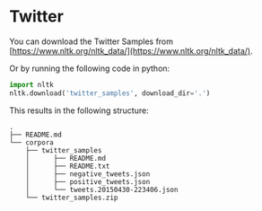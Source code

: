 # Twitter
You can download the Twitter Samples from [https://www.nltk.org/nltk_data/](https://www.nltk.org/nltk_data/).

Or by running the following code in python:

```python
import nltk
nltk.download('twitter_samples', download_dir='.')
```

This results in the following structure:

    .
    ├── README.md
    └── corpora
        ├── twitter_samples
        │      ├── README.md
        │      ├── README.txt
        │      ├── negative_tweets.json
        │      ├── positive_tweets.json
        │      └── tweets.20150430-223406.json
        └── twitter_samples.zip

